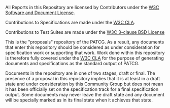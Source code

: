All Reports in this Repository are licensed by Contributors
under the 
[W3C Software and Document License](https://www.w3.org/Consortium/Legal/2015/copyright-software-and-document).  

Contributions to Specifications are made under the
[W3C CLA](https://www.w3.org/community/about/agreements/cla/).

Contributions to Test Suites are made under the
[W3C 3-clause BSD License](https://www.w3.org/Consortium/Legal/2008/03-bsd-license.html)

This is the "proposals" repository of the PATCG. As a result, any documents that enter this repository should be considered as under consideration for specification work or supporting that work. Work done within this repository is therefore fully covered under the [W3C CLA](https://www.w3.org/community/about/agreements/cla/) for the purpose of generating documents and specifications as the standard output of PATCG. 

Documents in the repository are in one of two stages, draft or final. The presence of a proposal in this repository implies that it is at least in a draft state and under consideration by this Community Group but does not mean it has been officially set on the specification track for a final specification output. Some documents may never leave the draft state and any document will be specially marked as in its final state when it achieves that state. 

